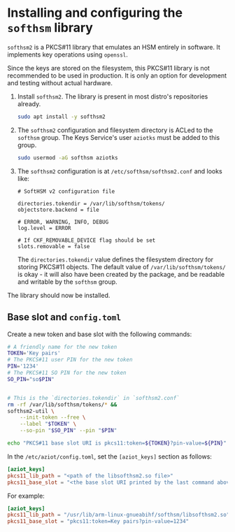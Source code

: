 # Installing and configuring the `softhsm` library

`softhsm2` is a PKCS#11 library that emulates an HSM entirely in software. It implements key operations using `openssl`.

Since the keys are stored on the filesystem, this PKCS#11 library is not recommended to be used in production. It is only an option for development and testing without actual hardware.

1. Install `softhsm2`. The library is present in most distro's repositories already.

    ```sh
    sudo apt install -y softhsm2
    ```

1. The `softhsm2` configuration and filesystem directory is ACLed to the `softhsm` group. The Keys Service's user `aziotks` must be added to this group.

    ```sh
    sudo usermod -aG softhsm aziotks
    ```

1. The `softhsm2` configuration is at `/etc/softhsm/softhsm2.conf` and looks like:

    ```
    # SoftHSM v2 configuration file

    directories.tokendir = /var/lib/softhsm/tokens/
    objectstore.backend = file

    # ERROR, WARNING, INFO, DEBUG
    log.level = ERROR

    # If CKF_REMOVABLE_DEVICE flag should be set
    slots.removable = false
    ```

    The `directories.tokendir` value defines the filesystem directory for storing PKCS#11 objects. The default value of `/var/lib/softhsm/tokens/` is okay - it will also have been created by the package, and be readable and writable by the `softhsm` group.

The library should now be installed.


## Base slot and `config.toml`

Create a new token and base slot with the following commands:

```sh
# A friendly name for the new token
TOKEN='Key pairs'
# The PKCS#11 user PIN for the new token
PIN='1234'
# The PKCS#11 SO PIN for the new token
SO_PIN="so$PIN"


# This is the `directories.tokendir` in `softhsm2.conf`
rm -rf /var/lib/softhsm/tokens/* &&
softhsm2-util \
    --init-token --free \
    --label "$TOKEN" \
    --so-pin "$SO_PIN" --pin "$PIN"

echo "PKCS#11 base slot URI is pkcs11:token=${TOKEN}?pin-value=${PIN}"
```

In the `/etc/aziot/config.toml`, set the `[aziot_keys]` section as follows:

```toml
[aziot_keys]
pkcs11_lib_path = "<path of the libsofthsm2.so file>"
pkcs11_base_slot = "<the base slot URI printed by the last command above>"
```

For example:

```toml
[aziot_keys]
pkcs11_lib_path = "/usr/lib/arm-linux-gnueabihf/softhsm/libsofthsm2.so"
pkcs11_base_slot = "pkcs11:token=Key pairs?pin-value=1234"
```
